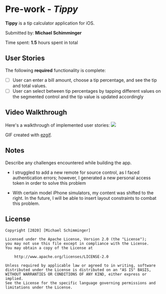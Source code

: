 # Pre-work - *Tippy*

**Tippy** is a tip calculator application for iOS.

Submitted by: **Michael Schimminger**

Time spent: **1.5** hours spent in total

## User Stories

The following **required** functionality is complete:

* [ ] User can enter a bill amount, choose a tip percentage, and see the tip and total values.
* [ ] User can select between tip percentages by tapping different values on the segmented control and the tip value is updated accordingly

## Video Walkthrough

Here's a walkthrough of implemented user stories:
![](https://i.imgur.com/nYOZeGC.gif)

GIF created with [ezgif](https://ezgif.com/video-to-gif).

## Notes

Describe any challenges encountered while building the app.

* I struggled to add a new remote for source control, as I faced authentication errors; however, I generated a new personal access token in order to solve this problem

* With certain model iPhone simulators, my content was shifted to the right. In the future, I will be able to insert layout constraints to combat this problem.

## License

    Copyright [2020] [Michael Schimminger]

    Licensed under the Apache License, Version 2.0 (the "License");
    you may not use this file except in compliance with the License.
    You may obtain a copy of the License at

        http://www.apache.org/licenses/LICENSE-2.0

    Unless required by applicable law or agreed to in writing, software
    distributed under the License is distributed on an "AS IS" BASIS,
    WITHOUT WARRANTIES OR CONDITIONS OF ANY KIND, either express or implied.
    See the License for the specific language governing permissions and
    limitations under the License.
